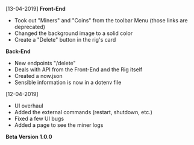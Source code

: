 [13-04-2019]
__Front-End__
- Took out "Miners" and "Coins" from the toolbar Menu (those links are deprecated)
- Changed the background image to a solid color
- Create a "Delete" button in the rig's card

__Back-End__
- New endpoints "/delete"
- Deals with API from the Front-End and the Rig itself
- Created a now.json
- Sensible information is now in a dotenv file

[12-04-2019] 
- UI overhaul
- Added the external commands (restart, shutdown, etc.)
- Fixed a few UI bugs
- Added a page to see the miner logs

__Beta Version 1.0.0__